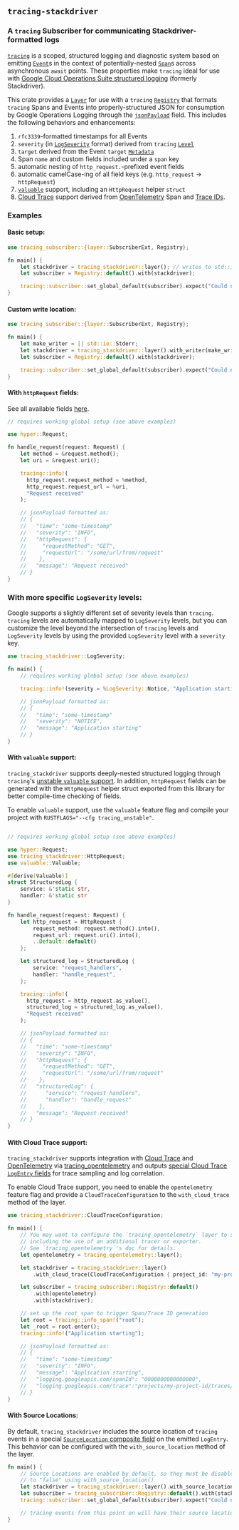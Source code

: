## `tracing-stackdriver`
### A `tracing` Subscriber for communicating Stackdriver-formatted logs

[`tracing`](https://docs.rs/tracing/0.1.13/tracing/) is a scoped, structured logging and diagnostic system based on emitting [`Event`](https://docs.rs/tracing/0.1.13/tracing/#events)s in the context of potentially-nested [`Span`](https://docs.rs/tracing/0.1.13/tracing/#spans)s across asynchronous `await` points. These properties make `tracing` ideal for use with [Google Cloud Operations Suite structured logging](https://cloud.google.com/logging/docs/structured-logging) (formerly Stackdriver).

This crate provides a [`Layer`](https://docs.rs/tracing-subscriber/0.2.4/tracing_subscriber/fmt/struct.Layer.html) for use with a `tracing` [`Registry`](https://docs.rs/tracing-subscriber/0.2.4/tracing_subscriber/struct.Registry.html) that formats `tracing` Spans and Events into properly-structured JSON for consumption by Google Operations Logging through the [`jsonPayload`](https://cloud.google.com/logging/docs/structured-logging) field. This includes the following behaviors and enhancements:

1. `rfc3339`-formatted timestamps for all Events
2. `severity` (in [`LogSeverity`](https://cloud.google.com/logging/docs/reference/v2/rest/v2/LogEntry#LogSeverity) format) derived from `tracing` [`Level`](https://docs.rs/tracing/0.1.13/tracing/struct.Level.html)
3. `target` derived from the Event `target` [`Metadata`](https://docs.rs/tracing/0.1.13/tracing/struct.Metadata.html)
4. Span `name` and custom fields included under a `span` key
5. automatic nesting of `http_request.`-prefixed event fields
6. automatic camelCase-ing of all field keys (e.g. `http_request` -> `httpRequest`)
7. [`valuable`](https://docs.rs/valuable/latest/valuable/) support, including an `HttpRequest` helper `struct`
8. [Cloud Trace](https://cloud.google.com/trace) support derived from [OpenTelemetry](https://opentelemetry.io) Span and [Trace IDs](https://cloud.google.com/logging/docs/reference/v2/rest/v2/LogEntry#FIELDS.trace).

### Examples

#### Basic setup:

```rust
use tracing_subscriber::{layer::SubscriberExt, Registry};

fn main() {
    let stackdriver = tracing_stackdriver::layer(); // writes to std::io::Stdout
    let subscriber = Registry::default().with(stackdriver);

    tracing::subscriber::set_global_default(subscriber).expect("Could not set up global logger");
}
```

#### Custom write location:

```rust
use tracing_subscriber::{layer::SubscriberExt, Registry};

fn main() {
    let make_writer = || std::io::Stderr;
    let stackdriver = tracing_stackdriver::layer().with_writer(make_writer); // writes to std::io::Stderr
    let subscriber = Registry::default().with(stackdriver);

    tracing::subscriber::set_global_default(subscriber).expect("Could not set up global logger");
}
```

#### With `httpRequest` fields:

See all available fields [here](https://cloud.google.com/logging/docs/reference/v2/rest/v2/LogEntry#HttpRequest).

```rust
// requires working global setup (see above examples)

use hyper::Request;

fn handle_request(request: Request) {
    let method = &request.method();
    let uri = &request.uri();

    tracing::info!(
      http_request.request_method = %method,
      http_request.request_url = %uri,
      "Request received"
    );

    // jsonPayload formatted as:
    // {
    //   "time": "some-timestamp"
    //   "severity": "INFO",
    //   "httpRequest": {
    //     "requestMethod": "GET",
    //     "requestUrl": "/some/url/from/request"
    //    },
    //   "message": "Request received"
    // }
}
```

### With more specific `LogSeverity` levels:

Google supports a slightly different set of severity levels than `tracing`. `tracing` levels are automatically mapped to `LogSeverity` levels, but you can customize the level beyond the intersection of `tracing` levels and `LogSeverity` levels by using the provided `LogSeverity` level with a `severity` key.

```rust
use tracing_stackdriver::LogSeverity;

fn main() {
    // requires working global setup (see above examples)

    tracing::info!(severity = %LogSeverity::Notice, "Application starting");

    // jsonPayload formatted as:
    // {
    //   "time": "some-timestamp"
    //   "severity": "NOTICE",
    //   "message": "Application starting"
    // }
}
```

#### With `valuable` support:

`tracing_stackdriver` supports deeply-nested structured logging through `tracing`'s [unstable `valuable` support](https://github.com/tokio-rs/tracing/discussions/1906). In addition, `httpRequest` fields can be generated with the `HttpRequest` helper struct exported from this library for better compile-time checking of fields.

To enable `valuable` support, use the `valuable` feature flag and compile your project with `RUSTFLAGS="--cfg tracing_unstable"`.

```rust

// requires working global setup (see above examples)

use hyper::Request;
use tracing_stackdriver::HttpRequest;
use valuable::Valuable;

#[derive(Valuable)]
struct StructuredLog {
    service: &'static str,
    handler: &'static str
}

fn handle_request(request: Request) {
    let http_request = HttpRequest {
        request_method: request.method().into(),
        request_url: request.uri().into(),
        ..Default::default()
    };

    let structured_log = StructuredLog {
        service: "request_handlers",
        handler: "handle_request",
    };

    tracing::info!(
      http_request = http_request.as_value(),
      structured_log = structured_log.as_value(),
      "Request received"
    );

    // jsonPayload formatted as:
    // {
    //   "time": "some-timestamp"
    //   "severity": "INFO",
    //   "httpRequest": {
    //     "requestMethod": "GET",
    //     "requestUrl": "/some/url/from/request"
    //    },
    //   "structuredLog": {
    //      "service": "request_handlers",
    //      "handler": "handle_request"
    //    },
    //   "message": "Request received"
    // }
}
```

#### With Cloud Trace support:

`tracing_stackdriver` supports integration with [Cloud Trace](https://cloud.google.com/trace) and [OpenTelemetry](https://opentelemetry.io) via [tracing_opentelemetry](https://docs.rs/tracing-opentelemetry/latest/tracing_opentelemetry) and outputs [special Cloud Trace `LogEntry` fields](https://cloud.google.com/logging/docs/agent/logging/configuration#special-fields) for trace sampling and log correlation.

To enable Cloud Trace support, you need to enable the `opentelemetry` feature flag and provide a `CloudTraceConfiguration` to the `with_cloud_trace` method of the layer.

```rust
use tracing_stackdriver::CloudTraceConfiguration;

fn main() {
    // You may want to configure the `tracing_opentelemetry` layer to suit your needs,
    // including the use of an additional tracer or exporter.
    // See `tracing_opentelemetry`'s doc for details.
    let opentelemetry = tracing_opentelemetry::layer();

    let stackdriver = tracing_stackdriver::layer()
        .with_cloud_trace(CloudTraceConfiguration { project_id: "my-project-id" });

    let subscriber = tracing_subscriber::Registry::default()
        .with(opentelemetry)
        .with(stackdriver);

    // set up the root span to trigger Span/Trace ID generation
    let root = tracing::info_span!("root");
    let _root = root.enter();
    tracing::info!("Application starting");

    // jsonPayload formatted as:
    // {
    //   "time": "some-timestamp"
    //   "severity": "INFO",
    //   "message": "Application starting",
    //   "logging.googleapis.com/spanId": "0000000000000000",
    //   "logging.googleapis.com/trace":"projects/my-project-id/traces/0679686673a"
    // }
}
```

#### With Source Locations:

By default, `tracing_stackdriver` includes the source location of `tracing` events in a special [`SourceLocation` composite field](https://cloud.google.com/logging/docs/reference/v2/rest/v2/LogEntry#LogEntrySourceLocation) on the emitted `LogEntry`. This behavior can be configured with the `with_source_location` method of the layer.

```rust
fn main() {
    // Source Locations are enabled by default, so they must be disabled by setting the configuration
    // to "false" using with_source_location()
    let stackdriver = tracing_stackdriver::layer().with_source_location(false);
    let subscriber = tracing_subscriber::Registry::default().with(stackdriver);
    tracing::subscriber::set_global_default(subscriber).expect("Could not set up global logger");

    // tracing events from this point on will have their source location omitted
}
```
